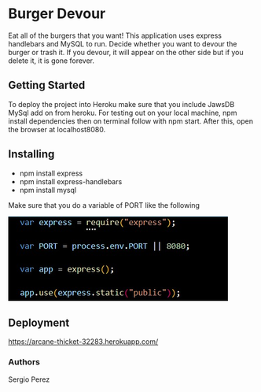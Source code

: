 # Burger Devour
Eat all of the burgers that you want! This application uses express handlebars and MySQL to run. Decide whether you want to devour the burger or trash it. If you devour, it will appear on the other side but if you delete it, it is gone forever.

## Getting Started
To deploy the project into Heroku make sure that you include JawsDB MySql add on from heroku. For testing out on your local machine, npm install dependencies then on terminal follow with npm start. After this, open the browser at localhost8080.
 
## Installing
* npm install express
* npm install express-handlebars
* npm install mysql

Make sure that you do a variable of PORT like the following

![](public/assets/img/burger-instructions.jpg)


## Deployment
https://arcane-thicket-32283.herokuapp.com/
 
### Authors
Sergio Perez
